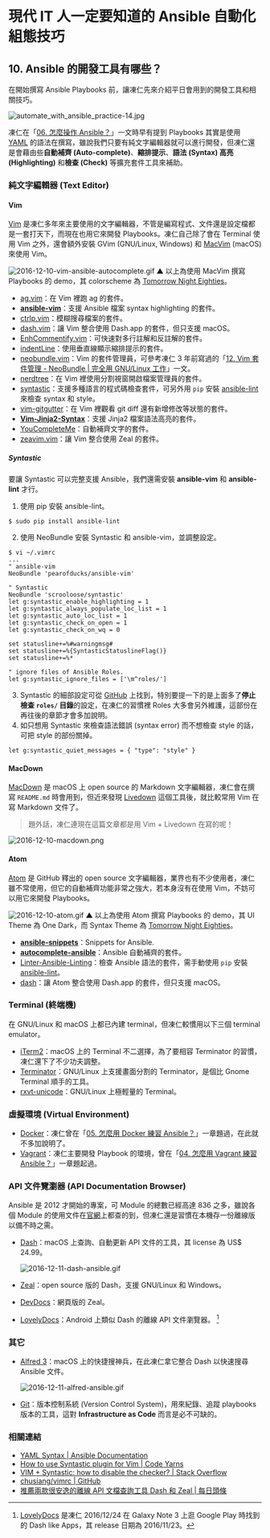 # 現代 IT 人一定要知道的 Ansible 自動化組態技巧

## 10. Ansible 的開發工具有哪些？

在開始撰寫 Ansible Playbooks 前，讓凍仁先來介紹平日會用到的開發工具和相關技巧。

![automate_with_ansible_practice-14.jpg](imgs/automate_with_ansible_practice-14.jpg)

凍仁在「[06. 怎麼操作 Ansible？](06.how-to-use-ansible.md)」一文時早有提到 Playbooks 其實是使用 [YAML][yaml_wikipedia] 的語法在撰寫，雖說我們只要有純文字編輯器就可以進行開發，但凍仁還是會藉由些**自動補齊 (Auto-complete)**、**縮排提示**、**語法 (Syntax) 高亮 (Highlighting)** 和**檢查 (Check)** 等擴充套件工具來補助。

[yaml_wikipedia]: https://zh.wikipedia.org/wiki/YAML


### 純文字編輯器 (Text Editor)

#### Vim

[Vim][vim] 是凍仁多年來主要使用的文字編輯器，不管是編寫程式、文件還是設定檔都是一套打天下，而現在也用它來開發 Playbooks。凍仁自己除了會在 Terminal 使用 Vim 之外，還會額外安裝 GVim (GNU/Linux, Windows) 和 [MacVim][macvim] (macOS) 來使用 Vim。

[vim]: http://www.vim.org/
[macvim]: https://github.com/macvim-dev/macvim

![2016-12-10-vim-ansible-autocomplete.gif](imgs/2016-12-10-vim-ansible-autocomplete.gif)
▲ 以上為使用 MacVim 撰寫 Playbooks 的 demo，其 colorscheme 為 [Tomorrow Night Eighties][vim_tomorrow_night_eighties]。

[vim_tomorrow_night_eighties]: https://github.com/chriskempson/vim-tomorrow-theme/blob/master/colors/Tomorrow-Night-Eighties.vim

- [ag.vim][ag.vim]：在 Vim 裡跑 ag 的套件。
- [**ansible-vim**][ansible-vim]：支援 Ansible 檔案 syntax highlighting 的套件。
- [ctrlp.vim][ctrlp.vim]：模糊搜尋檔案的套件。
- [dash.vim][dash.vim]：讓 Vim 整合使用 Dash.app 的套件，但只支援 macOS。
- [EnhCommentify.vim][enhcommentify.vim]：可快速對多行註解和反註解的套件。
- [indentLine][indentline]：使用垂直線顯示縮排提示的套件。
- [neobundle.vim][neobundle.vim]：Vim 的套件管理員，可參考凍仁 3 年前寫過的「[12. Vim 套件管理 - NeoBundle | 完全用 GNU/Linux 工作][working_on_gnu_linux_vim_neobundle]」一文。
- [nerdtree][nerdtree]：在 Vim 裡使用分割視窗開啟檔案管理員的套件。
- [syntastic][syntastic]：支援多種語言的程式碼檢查套件，可另外用 `pip` 安裝 [ansible-lint][ansible-lint] 來檢查 syntax 和 style。
- [vim-gitgutter][vim-gitgutter]：在 Vim 裡觀看 git diff 還有新增修改等狀態的套件。
- [**Vim-Jinja2-Syntax**][vim-jinja2-syntax]：支援 Jinja2 檔案語法高亮的套件。
- [YouCompleteMe][youcompleteme]：自動補齊文字的套件。
- [zeavim.vim][zeavim.vim]：讓 Vim 整合使用 Zeal 的套件。

[ag.vim]: https://github.com/rking/ag.vim
[ansible-lint]: https://github.com/willthames/ansible-lint
[ansible-vim]: https://github.com/pearofducks/ansible-vim
[ctrlp.vim]: https://github.com/kien/ctrlp.vim
[dash.vim]: https://github.com/rizzatti/dash.vim
[enhcommentify.vim]: http://www.vim.org/scripts/script.php?script_id=23
[indentline]: https://github.com/Yggdroot/indentLine
[neobundle.vim]: https://github.com/Shougo/neobundle.vim
[nerdtree]: https://github.com/scrooloose/nerdtree
[syntastic]: https://github.com/vim-syntastic/syntastic
[vim-gitgutter]: https://github.com/airblade/vim-gitgutter
[vim-jinja2-syntax]: https://github.com/Glench/Vim-Jinja2-Syntax
[working_on_gnu_linux_vim_neobundle]: http://ithelp.ithome.com.tw/articles/10131427
[youcompleteme]: https://github.com/Valloric/YouCompleteMe
[zeavim.vim]: https://github.com/KabbAmine/zeavim.vim


##### Syntastic

要讓 Syntastic 可以完整支援 Ansible，我們還需安裝 **ansible-vim** 和 **ansible-lint** 才行。

1. 使用 pip 安裝 ansible-lint。

  ```
  $ sudo pip install ansible-lint
  ```

2. 使用 NeoBundle 安裝 Syntastic 和 ansible-vim，並調整設定。

  ```
  $ vi ~/.vimrc
  ...
  " ansible-vim
  NeoBundle 'pearofducks/ansible-vim'

  " Syntastic
  NeoBundle 'scrooloose/syntastic'
  let g:syntastic_enable_highlighting = 1
  let g:syntastic_always_populate_loc_list = 1
  let g:syntastic_auto_loc_list = 1
  let g:syntastic_check_on_open = 1
  let g:syntastic_check_on_wq = 0

  set statusline+=%#warningmsg#
  set statusline+=%{SyntasticStatuslineFlag()}
  set statusline+=%*

  " ignore files of Ansible Roles.
  let g:syntastic_ignore_files = ['\m^roles/']
  ```

3. Syntastic 的細部設定可從 [GitHub][syntastic] 上找到，特別要提一下的是上面多了**停止檢查 `roles/` 目錄**的設定，在凍仁的習慣裡 Roles 大多會另外維護，這部份在再往後的章節才會多加說明。
4. 如只想用 Syntastic 來檢查語法錯誤 (syntax error) 而不想檢查 style 的話，可把 style 的部份關掉。

  ```
  let g:syntastic_quiet_messages = { "type": "style" }
  ```


#### MacDown

[MacDown][macdown_official] 是 macOS 上 open source 的 Markdown 文字編輯器，凍仁會在撰寫 `README.md` 時會用到，但近來發現 [Livedown][livedown] 這個工具後，就比較常用 Vim 在寫 Markdown 文件了。

> 題外話，凍仁連現在這篇文章都是用 Vim + Livedown 在寫的呢！

[macdown_official]: http://macdown.uranusjr.com
[livedown]: https://github.com/shime/livedown

![2016-12-10-macdown.png](imgs/2016-12-10-macdown.png)

#### Atom

[Atom][atom_official] 是 GitHub 釋出的 open source 文字編輯器，業界也有不少使用者，凍仁雖不常使用，但它的自動補齊功能非常之強大，若本身沒有在使用 Vim，不妨可以用它來開發 Playbooks。

[atom_official]: https://atom.io

![2016-12-10-atom.gif](imgs/2016-12-10-atom-ansible-autocomplete.gif)
▲ 以上為使用 Atom 撰寫 Playbooks 的 demo，其 UI Theme 為 One Dark，而 Syntax Theme 為 [Tomorrow Night Eighties][atom_tomorrow_night_eighties]。

[atom_tomorrow_night_eighties]: https://atom.io/themes/tomorrow-night-eighties

- [**ansible-snippets**][atom_ansible-snippets]：Snippets for Ansible.
- [**autocomplete-ansible**][atom_autocomplete_ansible]：Ansible 自動補齊的套件。
- [Linter-Ansible-Linting][atom_linter_ansible_linting]：檢查 Ansible 語法的套件，需手動使用 `pip` 安裝 [ansible-lint][ansible-lint]。
- [dash][atom_dash]：讓 Atom 整合使用 Dash.app 的套件，但只支援 macOS。

[atom_ansible-snippets]: https://atom.io/packages/ansible-snippets
[atom_autocomplete_ansible]: https://atom.io/packages/autocomplete-ansible
[atom_linter_ansible_linting]: https://atom.io/packages/linter-ansible-linting
[atom_dash]: https://atom.io/packages/dash


### Terminal (終端機)

在 GNU/Linux 和 macOS 上都已內建 terminal，但凍仁較慣用以下三個 terminal emulator。

- [iTerm2][iterm2]：macOS 上的 Terminal 不二選擇，為了要相容 Terminator 的習慣，凍仁還下了不少功夫調整。
- [Terminator][terminator]：GNU/Linux 上支援畫面分割的 Terminator，是個比 Gnome Terminal 順手的工具。
- [rxvt-unicode][urxvt]：GNU/Linux 上極輕量的 Terminal。

[iterm2]: https://www.iterm2.com
[terminator]: https://gnometerminator.blogspot.tw/p/introduction.html
[urxvt]: http://software.schmorp.de/pkg/rxvt-unicode.html


### 虛擬環境 (Virtual Environment)

- [Docker][docker_official]：凍仁曾在「[05. 怎麼用 Docker 練習 Ansible？](05.how-to-practive-ansible-with-docker.md)」一章題過，在此就不多加說明了。
- [Vagrant][vagrant_official]：凍仁主要開發 Playbook 的環境，曾在「[04. 怎麼用 Vagrant 練習 Ansible？](04.how-to-practive-ansible-with-vagrant.md)」一章題起過。

[docker_official]: https://www.docker.com
[vagrant_official]: https://www.vagrantup.com


### API 文件覽瀏器 (API Documentation Browser)

Ansible 是 2012 才開始的專案，可 Module 的總數已經高達 836 之多，雖說各個 Module 的使用文件在[官網][ansible_all_module]上都查的到，但凍仁還是習慣在本機存一份離線版以備不時之需。

[ansible_all_module]: https://docs.ansible.com/ansible/latest/modules/list_of_all_modules.html

- [Dash][dash_official]：macOS 上查詢、自動更新 API 文件的工具，其 license 為 US$ 24.99。

    ![2016-12-11-dash-ansible.gif](imgs/2016-12-11-dash-ansible.gif)

- [Zeal][zeal_official]：open source 版的 Dash，支援 GNU/Linux 和 Windows。
- [DevDocs][devdocs]：網頁版的 Zeal。
- [LovelyDocs][lovelydocs]：Android 上類似 Dash 的離線 API 文件瀏覽器。 [^1]

[dash_official]: https://kapeli.com/dash
[zeal_official]: https://zealdocs.org
[devdocs]: http://devdocs.io/
[lovelydocs]: https://play.google.com/store/apps/details?id=com.lovelyhq.android.lovelydocs

### 其它

- [Alfred 3][alfred_official]：macOS 上的快捷搜神兵，在此凍仁拿它整合 Dash 以快速搜尋 Ansible 文件。

    ![2016-12-11-alfred-ansible.gif](imgs/2016-12-11-alfred-ansible.gif)

- [Git][git_official]：版本控制系統 (Version Control System)，用來紀錄、追蹤 playbooks 版本的工具，這對 **Infrastructure as Code** 而言是必不可缺的。

[alfred_official]: https://www.alfredapp.com
[git_official]: https://git-scm.com

### 相關連結

- [YAML Syntax | Ansible Documentation][ansible_yaml_syntax]
- [How to use Syntastic plugin for Vim | Code Yarns][syntastic_code_yarns]
- [VIM \+ Syntastic: how to disable the checker? | Stack Overflow][stack_overflow]
- [chusiang/vimrc | GitHub][chusiang_vimrc]
- [推薦兩款很安逸的離線 API 文檔查詢工具 Dash 和 Zeal | 每日頭條][dash_and_zeal_kknews]

[ansible_yaml_syntax]: https://docs.ansible.com/ansible/latest/reference_appendices/YAMLSyntax.html
[syntastic_code_yarns]: https://codeyarns.com/2014/11/06/how-to-use-syntastic-plugin-for-vim/
[stack_overflow]: http://stackoverflow.com/a/32858266/686105
[chusiang_vimrc]: https://github.com/chusiang/vimrc
[dash_and_zeal_kknews]: https://kknews.cc/zh-tw/tech/2aa9mnz.html


[^1]: [LovelyDocs][lovelydocs] 是凍仁 2016/12/24 在 Galaxy Note 3 上逛 Google Play 時找到的 Dash like Apps，其 release 日期為 2016/11/23。
